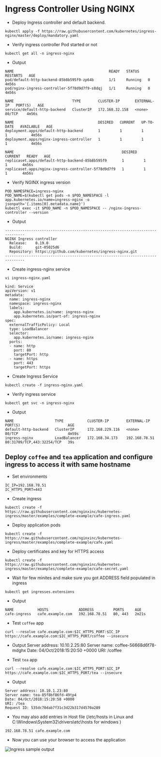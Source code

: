 # Ingress Controller Using NGINX

- Deploy Ingress controller and default backend. 
```
kubectl apply -f https://raw.githubusercontent.com/kubernetes/ingress-nginx/master/deploy/mandatory.yaml
```
- Verify ingress controller Pod started or not 
```
kubectl get all -n ingress-nginx
```
- Output
```
NAME                                            READY   STATUS    RESTARTS   AGE
pod/default-http-backend-85b8b595f9-zp64b       1/1     Running   0          4m56s
pod/nginx-ingress-controller-5f78d9d7f9-s8dqj   1/1     Running   0          4m56s

NAME                           TYPE        CLUSTER-IP       EXTERNAL-IP   PORT(S)   AGE
service/default-http-backend   ClusterIP   172.168.32.158   <none>        80/TCP    4m56s

NAME                                       DESIRED   CURRENT   UP-TO-DATE   AVAILABLE   AGE
deployment.apps/default-http-backend       1         1         1            1           4m56s
deployment.apps/nginx-ingress-controller   1         1         1            1           4m56s

NAME                                                  DESIRED   CURRENT   READY   AGE
replicaset.apps/default-http-backend-85b8b595f9       1         1         1       4m56s
replicaset.apps/nginx-ingress-controller-5f78d9d7f9   1         1         1       4m56s

```
- Verify NGINX  ingress version 
```
POD_NAMESPACE=ingress-nginx
POD_NAME=$(kubectl get pods -n $POD_NAMESPACE -l app.kubernetes.io/name=ingress-nginx -o jsonpath='{.items[0].metadata.name}')
kubectl exec -it $POD_NAME -n $POD_NAMESPACE -- /nginx-ingress-controller --version
```
- Output
```
-------------------------------------------------------------------------------
NGINX Ingress controller
  Release:    0.19.0
  Build:      git-05025d6
  Repository: https://github.com/kubernetes/ingress-nginx.git
-------------------------------------------------------------------------------
```
- Create ingress-nginx service 

```
vi ingress-nginx.yaml
```

```
kind: Service
apiVersion: v1
metadata:
  name: ingress-nginx
  namespace: ingress-nginx
  labels:
    app.kubernetes.io/name: ingress-nginx
    app.kubernetes.io/part-of: ingress-nginx
spec:
  externalTrafficPolicy: Local
  type: LoadBalancer
  selector:
    app.kubernetes.io/name: ingress-nginx
  ports:
  - name: http
    port: 80
    targetPort: http
  - name: https
    port: 443
    targetPort: https
```
- Create Ingress Service
```
kubectl create -f ingress-nginx.yaml
```

- Verify ingress service 

```
kubectl get svc -n ingress-nginx
```

- Output 

```
NAME                   TYPE           CLUSTER-IP        EXTERNAL-IP     PORT(S)                      AGE
default-http-backend   ClusterIP      172.168.229.116   <none>          80/TCP                       4m59s
ingress-nginx          LoadBalancer   172.168.34.173    192.168.78.51   80:31709/TCP,443:32254/TCP   39s
```

## Deploy `coffee` and `tea` application and configure ingress to access it with same hostname

- Set environments 
```
IC_IP=192.168.78.51
IC_HTTPS_PORT=443
```
- Create ingress 
```
kubectl create -f https://raw.githubusercontent.com/nginxinc/kubernetes-ingress/master/examples/complete-example/cafe-ingress.yaml
```
- Deploy application pods 
```
kubectl create -f  https://raw.githubusercontent.com/nginxinc/kubernetes-ingress/master/examples/complete-example/cafe.yaml
```
- Deploy certificates and key for HTTPS access 
```
kubectl create -f  https://raw.githubusercontent.com/nginxinc/kubernetes-ingress/master/examples/complete-example/cafe-secret.yaml
```
- Wait for few minites and make sure you got ADDRESS field populated in ingress 
```
kubectl get ingresses.extensions
```
- Output
```
NAME           HOSTS              ADDRESS         PORTS     AGE
cafe-ingress   cafe.example.com   192.168.78.51   80, 443   2m21s
```
- Test `coffee` app

```
curl --resolve cafe.example.com:$IC_HTTPS_PORT:$IC_IP https://cafe.example.com:$IC_HTTPS_PORT/coffee --insecure
```
- Output 
Server address: 10.10.2.25:80
Server name: coffee-56668d6f78-mdghx
Date: 04/Oct/2018:15:20:50 +0000
URI: /coffee

- Test `tea` app 

```
curl --resolve cafe.example.com:$IC_HTTPS_PORT:$IC_IP https://cafe.example.com:$IC_HTTPS_PORT/tea --insecure
```
- Output 
```
Server address: 10.10.1.23:80
Server name: tea-85f8bf86fd-49tp4
Date: 04/Oct/2018:15:20:58 +0000
URI: /tea
Request ID: 535dc70dab7f31c3d22b317d4570a289
```

- You may also add entries in Host file (/etc/hosts in Linux and C:\Windows\System32\drivers\etc\hosts for windows )
```
192.168.78.51 cafe.example.com
```
- Now you can use your browser to access the application 

![Ingress sample output](https://raw.githubusercontent.com/ansilh/kubernetes-the-hardway-virtualbox/master/images/ingress-app.png)
